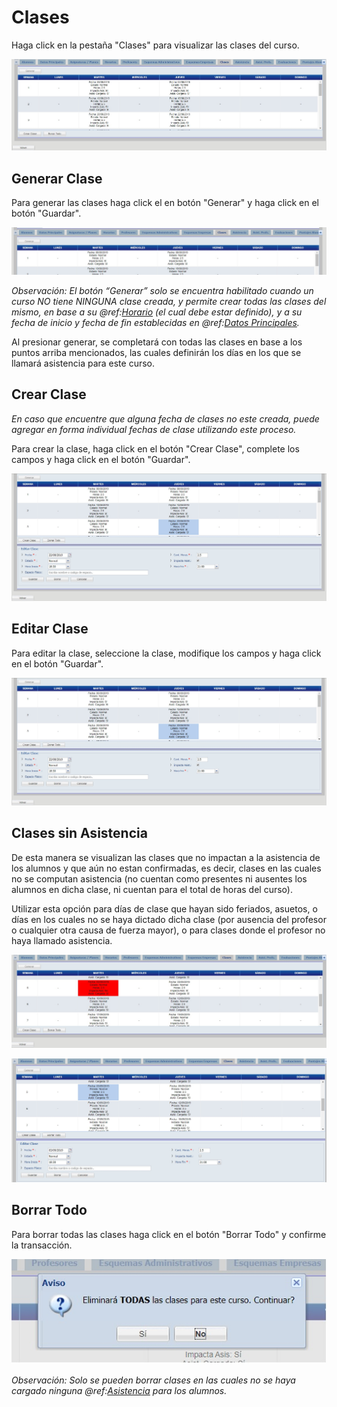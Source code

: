 # Clases

Haga click en la pestaña "Clases" para visualizar las clases del curso.

![clases](../reportes/cursosVer/img/clases/verClases.jpg)

## Generar Clase

Para generar las clases haga click el en botón "Generar" y haga click en el botón "Guardar".

![clases](../reportes/cursosVer/img/clases/generarClase.jpg)

_Observación: El botón “Generar” solo se encuentra habilitado cuando un curso NO tiene NINGUNA clase creada, y permite crear todas las clases del mismo, en base a su @ref:[Horario](horarios.md) (el cual debe estar definido), y a su fecha de inicio y fecha de fin establecidas en @ref:[Datos Principales](datosPrincipales.md)._

Al presionar generar, se completará con todas las clases en base a los puntos arriba mencionados, las cuales definirán los días en los que se llamará asistencia para este curso.


## Crear Clase

_En caso que encuentre que alguna fecha de clases no este creada, puede agregar en forma individual fechas de clase utilizando este proceso._

Para crear la clase, haga click en el botón "Crear Clase", complete los campos y haga click en el botón "Guardar".

![clases](../reportes/cursosVer/img/clases/crearEditarClase.jpg)

## Editar Clase

Para editar la clase, seleccione la clase, modifique los campos y haga click en el botón "Guardar".

![clases](../reportes/cursosVer/img/clases/crearEditarClase.jpg)

## Clases sin Asistencia

De esta manera se visualizan las clases que no impactan a la asistencia de los alumnos y que aún no estan confirmadas, es decir, clases en las cuales no se computan asistencia (no cuentan como presentes ni ausentes los alumnos en dicha clase, ni cuentan para el total de horas del curso). 

Utilizar esta opción para días de clase que hayan sido feriados, asuetos, o días en los cuales no se haya dictado dicha clase (por ausencia del profesor o cualquier otra causa de fuerza mayor), o para clases donde el profesor no haya llamado asistencia.


![clases](../reportes/cursosVer/img/clases/conClasesQueNoCuentanAsistencia.jpg)


![clases](../reportes/cursosVer/img/clases/asignadoClaseNoCuentaAsistencia.jpg)

## Borrar Todo

Para borrar todas las clases haga click en el botón "Borrar Todo" y confirme la transacción.

![clases](../reportes/cursosVer/img/clases/borrarClasesConfirmacion.jpg)

_Observación: Solo se pueden borrar clases en las cuales no se haya cargado ninguna @ref:[Asistencia](asistencia.md) para los alumnos._
